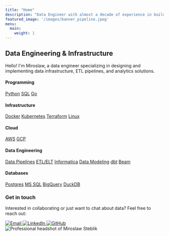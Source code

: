 ```yaml
---
title: "Home"
description: "Data Engineer with almost a decade of experience in building scalable data pipelines and solutions"
featured_image: '/images/banner_pipeline.jpeg'
menu:
  main:
    weight: 1
---
```

<div class="profile-container">
  <div class="profile-content">
    <h2>Data Engineering & Infrastructure</h2>
    <p>Hello! I'm Miroslaw, a data engineer specializing in designing and implementing data infrastructure, ETL pipelines, and analytics solutions.</p>
    <div class="expertise-categories">
      <!-- Programming Section -->
      <div class="expertise-category">
        <h4 class="category-title">Programming</h4>
        <div class="expertise-tags">
          <span class="tag"><a href="/tags/python" class="tag-link">Python</a></span>
          <span class="tag"><a href="/tags/sql" class="tag-link">SQL</a></span>
          <span class="tag"><a href="/tags/go" class="tag-link">Go</a></span>
        </div>
      </div>
      <!-- Infrastructure Section -->
      <div class="expertise-category">
        <h4 class="category-title">Infrastructure</h4>
        <div class="expertise-tags">
          <span class="tag"><a href="/tags/docker" class="tag-link">Docker</a></span>
          <span class="tag"><a href="/tags/kubernetes" class="tag-link">Kubernetes</a></span>
          <span class="tag"><a href="/tags/terraform" class="tag-link">Terraform</a></span>
          <span class="tag"><a href="/tags/linux" class="tag-link">Linux</a></span>
        </div>
      </div>
      <!-- Cloud Section -->
      <div class="expertise-category">
        <h4 class="category-title">Cloud</h4>
        <div class="expertise-tags">
          <span class="tag"><a href="/tags/aws" class="tag-link">AWS</a></span>
          <span class="tag"><a href="/tags/gcp" class="tag-link">GCP</a></span>
        </div>
      </div>
      <!-- Data Engineering Section -->
      <div class="expertise-category">
        <h4 class="category-title">Data Engineering</h4>
        <div class="expertise-tags">
          <span class="tag"><a href="/tags/data-pipelines" class="tag-link">Data Pipelines</a></span>
          <span class="tag"><a href="/tags/etl" class="tag-link">ETL/ELT</a></span>
          <span class="tag"><a href="/tags/informatica" class="tag-link">Informatica</a></span>
          <span class="tag"><a href="/tags/data-modeling" class="tag-link">Data Modeling</a></span>
          <span class="tag"><a href="/tags/dbt" class="tag-link">dbt</a></span>
          <span class="tag"><a href="/tags/beam" class="tag-link">Beam</a></span>
        </div>
      </div>
      <!-- Database Section -->
      <div class="expertise-category">
        <h4 class="category-title">Databases</h4>
        <div class="expertise-tags">
          <span class="tag"><a href="/tags/postgres" class="tag-link">Postgres</a></span>
          <span class="tag"><a href="/tags/mssql" class="tag-link">MS SQL</a></span>
          <span class="tag"><a href="/tags/bigquery" class="tag-link">BigQuery</a></span>
          <span class="tag"><a href="/tags/duckdb" class="tag-link">DuckDB</a></span>
        </div>
      </div>
    </div>
    <h3>Get in touch</h3>
    <p>Interested in collaborating or just want to chat about data? Feel free to reach out:</p>
    <div class="contact-social-links">
      <a href="mailto:data@steblik.com" class="social-icon-link" title="Email">
        <img src="/images/socials/email-white.svg" alt="Email" class="social-icon">
      </a>
      <a href="https://linkedin.com/in/miroslawsteblik" target="_blank" rel="noopener" class="social-icon-link" title="LinkedIn">
        <img src="/images/socials/linkedin-white.svg" alt="LinkedIn" class="social-icon">
      </a>
      <a href="https://github.com/miroslawsteblik" target="_blank" rel="noopener" class="social-icon-link" title="GitHub">
        <img src="/images/socials/github-white.svg" alt="GitHub" class="social-icon">
      </a>
    </div>
  </div>
  <div class="profile-image">
    <img src="/images/miroslaw_head.jpeg" alt="Professional headshot of Miroslaw Steblik" class="profile-photo">
  </div>
</div>